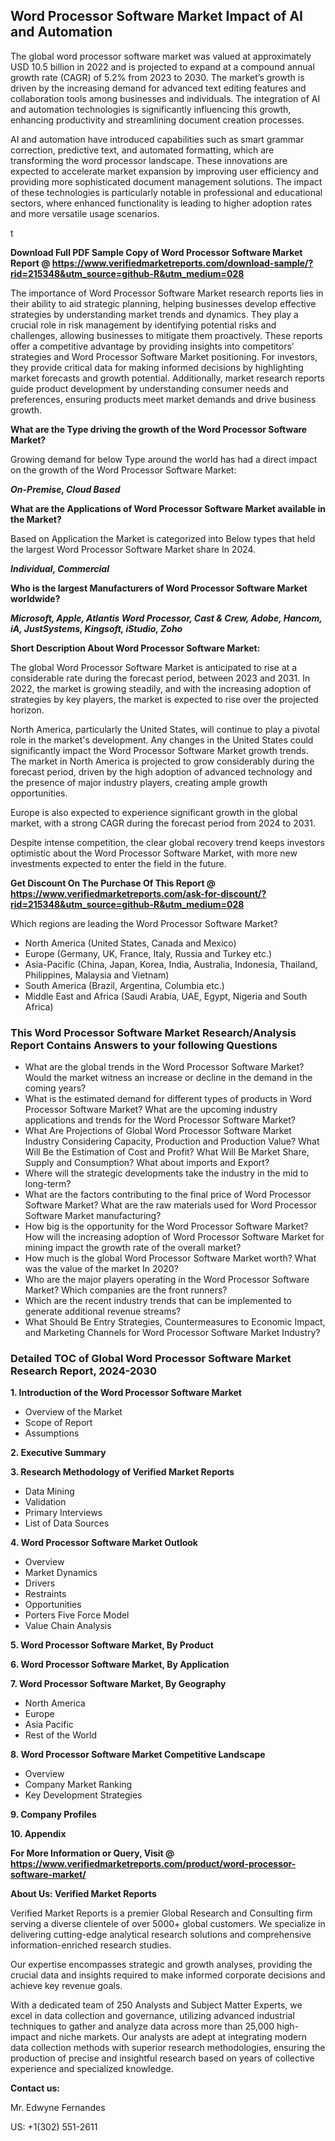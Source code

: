 <h2>Word Processor Software Market Impact of AI and Automation</h2><p>The global word processor software market was valued at approximately USD 10.5 billion in 2022 and is projected to expand at a compound annual growth rate (CAGR) of 5.2% from 2023 to 2030. The market’s growth is driven by the increasing demand for advanced text editing features and collaboration tools among businesses and individuals. The integration of AI and automation technologies is significantly influencing this growth, enhancing productivity and streamlining document creation processes.</p><p>AI and automation have introduced capabilities such as smart grammar correction, predictive text, and automated formatting, which are transforming the word processor landscape. These innovations are expected to accelerate market expansion by improving user efficiency and providing more sophisticated document management solutions. The impact of these technologies is particularly notable in professional and educational sectors, where enhanced functionality is leading to higher adoption rates and more versatile usage scenarios.</p>t</p><p id="" class=""><strong>Download Full PDF Sample Copy of Word Processor Software Market Report @ <a href="https://www.verifiedmarketreports.com/download-sample/?rid=215348&utm_source=github-R&utm_medium=028" target="_blank">https://www.verifiedmarketreports.com/download-sample/?rid=215348&utm_source=github-R&utm_medium=028</a></strong></p><p>The importance of&nbsp;Word Processor Software Market research reports lies in their ability to aid strategic planning, helping businesses develop effective strategies by understanding market trends and dynamics. They play a crucial role in risk management by identifying potential risks and challenges, allowing businesses to mitigate them proactively. These reports offer a competitive advantage by providing insights into competitors' strategies and Word Processor Software Market positioning. For investors, they provide critical data for making informed decisions by highlighting market forecasts and growth potential. Additionally, market research reports guide product development by understanding consumer needs and preferences, ensuring products meet market demands and drive business growth.</p><p><strong>What are the&nbsp;Type driving the growth of the Word Processor Software Market?</strong></p><p id="" class="">Growing demand for below Type around the world has had a direct impact on the growth of the Word Processor Software Market:</p><em><strong>On-Premise, Cloud Based</strong></em></p><strong>What are the&nbsp;Applications&nbsp;of Word Processor Software Market available in the Market?</strong></p><p id="" class="">Based on Application the Market is categorized into Below types that held the largest Word Processor Software Market share In 2024.</p><em><strong>Individual, Commercial</strong></em></p><strong>Who is the largest Manufacturers of Word Processor Software Market worldwide?</strong></p><p><em><strong>Microsoft, Apple, Atlantis Word Processor, Cast & Crew, Adobe, Hancom, iA, JustSystems, Kingsoft, iStudio, Zoho</strong></em></p><p id="" class=""><strong>Short Description About Word Processor Software Market:</strong></p><p>The global Word Processor Software Market is anticipated to rise at a considerable rate during the forecast period, between 2023 and 2031. In 2022, the market is growing steadily, and with the increasing adoption of strategies by key players, the market is expected to rise over the projected horizon.</p><p>North America, particularly the United States, will continue to play a pivotal role in the market's development. Any changes in the United States could significantly impact the Word Processor Software Market growth trends. The market in North America is projected to grow considerably during the forecast period, driven by the high adoption of advanced technology and the presence of major industry players, creating ample growth opportunities.</p><p>Europe is also expected to experience significant growth in the global market, with a strong CAGR during the forecast period from 2024 to 2031.</p><p>Despite intense competition, the clear global recovery trend keeps investors optimistic about the Word Processor Software Market, with more new investments expected to enter the field in the future.</p><p id="" class=""><strong>Get Discount On The Purchase Of This Report @ <a href="https://www.verifiedmarketreports.com/ask-for-discount/?rid=215348&utm_source=github-R&utm_medium=028" target="_blank">https://www.verifiedmarketreports.com/ask-for-discount/?rid=215348&utm_source=github-R&utm_medium=028</a></strong></p>Which regions are leading the Word Processor Software Market?</p><ul><li>North America (United States, Canada and Mexico)</li><li>Europe (Germany, UK, France, Italy, Russia and Turkey etc.)</li><li>Asia-Pacific (China, Japan, Korea, India, Australia, Indonesia, Thailand, Philippines, Malaysia and Vietnam)</li><li>South America (Brazil, Argentina, Columbia etc.)</li><li>Middle East and Africa (Saudi Arabia, UAE, Egypt, Nigeria and South Africa)</li></ul><h3 id="" class="">This Word Processor Software Market Research/Analysis Report Contains Answers to your following Questions</h3><ul><li>What are the global trends in the Word Processor Software Market? Would the market witness an increase or decline in the demand in the coming years?</li><li>What is the estimated demand for different types of products in Word Processor Software Market? What are the upcoming industry applications and trends for the Word Processor Software Market?</li><li>What Are Projections of Global Word Processor Software Market Industry Considering Capacity, Production and Production Value? What Will Be the Estimation of Cost and Profit? What Will Be Market Share, Supply and Consumption? What about imports and Export?</li><li>Where will the strategic developments take the industry in the mid to long-term?</li><li>What are the factors contributing to the final price of Word Processor Software Market? What are the raw materials used for Word Processor Software Market manufacturing?</li><li>How big is the opportunity for the Word Processor Software Market? How will the increasing adoption of Word Processor Software Market for mining impact the growth rate of the overall market?</li><li>How much is the global Word Processor Software Market worth? What was the value of the market In 2020?</li><li>Who are the major players operating in the Word Processor Software Market? Which companies are the front runners?</li><li>Which are the recent industry trends that can be implemented to generate additional revenue streams?</li><li>What Should Be Entry Strategies, Countermeasures to Economic Impact, and Marketing Channels for Word Processor Software Market Industry?</li></ul><h3 id="" class="">Detailed TOC of Global Word Processor Software Market Research Report, 2024-2030</h3><p id="" class=""><strong>1. Introduction of the Word Processor Software Market</strong></p><ul><li>Overview of the Market</li><li>Scope of Report</li><li>Assumptions</li></ul><p id="" class=""><strong>2. Executive Summary</strong></p><p id="" class=""><strong>3. Research Methodology of Verified Market Reports</strong></p><ul><li>Data Mining</li><li>Validation</li><li>Primary Interviews</li><li>List of Data Sources</li></ul><p id="" class=""><strong>4. Word Processor Software Market Outlook</strong></p><ul><li>Overview</li><li>Market Dynamics</li><li>Drivers</li><li>Restraints</li><li>Opportunities</li><li>Porters Five Force Model</li><li>Value Chain Analysis</li></ul><p id="" class=""><strong>5. Word Processor Software Market, By Product</strong></p><p id="" class=""><strong>6. Word Processor Software Market, By Application</strong></p><p id="" class=""><strong>7. Word Processor Software Market, By Geography</strong></p><ul><li>North America</li><li>Europe</li><li>Asia Pacific</li><li>Rest of the World</li></ul><p id="" class=""><strong>8. Word Processor Software Market Competitive Landscape</strong></p><ul><li>Overview</li><li>Company Market Ranking</li><li>Key Development Strategies</li></ul><p id="" class=""><strong>9. Company Profiles</strong></p><p id="" class=""><strong>10. Appendix</strong></p><p id="" class=""><strong>For More Information or Query, Visit @ <a href="https://www.verifiedmarketreports.com/product/word-processor-software-market/" target="_blank">https://www.verifiedmarketreports.com/product/word-processor-software-market/</a></strong></p><p id="" class=""><strong>About Us: Verified Market Reports</strong></p><p id="" class="">Verified Market Reports is a premier Global Research and Consulting firm serving a diverse clientele of over 5000+ global customers. We specialize in delivering cutting-edge analytical research solutions and comprehensive information-enriched research studies.</p><p id="" class="">Our expertise encompasses strategic and growth analyses, providing the crucial data and insights required to make informed corporate decisions and achieve key revenue goals.</p><p id="" class="">With a dedicated team of 250 Analysts and Subject Matter Experts, we excel in data collection and governance, utilizing advanced industrial techniques to gather and analyze data across more than 25,000 high-impact and niche markets. Our analysts are adept at integrating modern data collection methods with superior research methodologies, ensuring the production of precise and insightful research based on years of collective experience and specialized knowledge.</p><p id="" class=""><strong>Contact us:</strong></p><p id="" class="">Mr. Edwyne Fernandes</p><p id="" class="">US: +1(302) 551-2611</p>